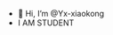 - 👋 Hi, I’m @Yx-xiaokong
- I AM STUDENT

<!---
Yx-xiaokong/Yx-xiaokong is a ✨ special ✨ repository because its `README.md` (this file) appears on your GitHub profile.
You can click the Preview link to take a look at your changes.
--->

